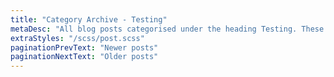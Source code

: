 ```yaml
---
title: "Category Archive - Testing"
metaDesc: "All blog posts categorised under the heading Testing. These are updated on a regular basis so do check back for updates."
extraStyles: "/scss/post.scss"
paginationPrevText: "Newer posts"
paginationNextText: "Older posts"
---
```

